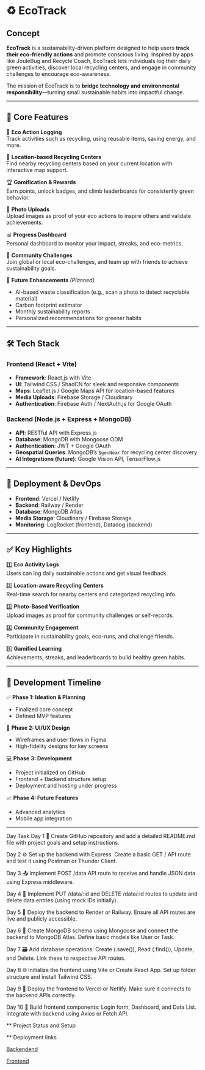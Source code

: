 # ♻️ EcoTrack

## Concept

**EcoTrack** is a sustainability-driven platform designed to help users **track their eco-friendly actions** and promote conscious living. Inspired by apps like JouleBug and Recycle Coach, EcoTrack lets individuals log their daily green activities, discover local recycling centers, and engage in community challenges to encourage eco-awareness.

The mission of EcoTrack is to **bridge technology and environmental responsibility**—turning small sustainable habits into impactful change.

---

## 🌟 Core Features

📌 **Eco Action Logging**  
Track activities such as recycling, using reusable items, saving energy, and more.

📍 **Location-based Recycling Centers**  
Find nearby recycling centers based on your current location with interactive map support.

🏆 **Gamification & Rewards**  
Earn points, unlock badges, and climb leaderboards for consistently green behavior.

📸 **Photo Uploads**  
Upload images as proof of your eco actions to inspire others and validate achievements.

📊 **Progress Dashboard**  
Personal dashboard to monitor your impact, streaks, and eco-metrics.

💬 **Community Challenges**  
Join global or local eco-challenges, and team up with friends to achieve sustainability goals.

🚀 **Future Enhancements** *(Planned)*  
- AI-based waste classification (e.g., scan a photo to detect recyclable material)  
- Carbon footprint estimator  
- Monthly sustainability reports  
- Personalized recommendations for greener habits

---

## 🛠️ Tech Stack

### Frontend (React + Vite)
- **Framework**: React.js with Vite  
- **UI**: Tailwind CSS / ShadCN for sleek and responsive components  
- **Maps**: Leaflet.js / Google Maps API for location-based features  
- **Media Uploads**: Firebase Storage / Cloudinary  
- **Authentication**: Firebase Auth / NextAuth.js for Google OAuth

### Backend (Node.js + Express + MongoDB)
- **API**: RESTful API with Express.js  
- **Database**: MongoDB with Mongoose ODM  
- **Authentication**: JWT + Google OAuth  
- **Geospatial Queries**: MongoDB’s `$geoNear` for recycling center discovery  
- **AI Integrations (future)**: Google Vision API, TensorFlow.js

---

## 🚀 Deployment & DevOps

- **Frontend**: Vercel / Netlify  
- **Backend**: Railway / Render  
- **Database**: MongoDB Atlas  
- **Media Storage**: Cloudinary / Firebase Storage  
- **Monitoring**: LogRocket (frontend), Datadog (backend)

---

## ✅ Key Highlights

1️⃣ **Eco Activity Logs**  
Users can log daily sustainable actions and get visual feedback.

2️⃣ **Location-aware Recycling Centers**  
Real-time search for nearby centers and categorized recycling info.

3️⃣ **Photo-Based Verification**  
Upload images as proof for community challenges or self-records.

4️⃣ **Community Engagement**  
Participate in sustainability goals, eco-runs, and challenge friends.

5️⃣ **Gamified Learning**  
Achievements, streaks, and leaderboards to build healthy green habits.

---

## 🧠 Development Timeline

✅ **Phase 1: Ideation & Planning**  
- Finalized core concept  
- Defined MVP features

🎨 **Phase 2: UI/UX Design**  
- Wireframes and user flows in Figma  
- High-fidelity designs for key screens

💻 **Phase 3: Development**  
- Project initialized on GitHub  
- Frontend + Backend structure setup  
- Deployment and hosting under progress

📈 **Phase 4: Future Features**  
- Advanced analytics  
- Mobile app integration

---
Day	Task
Day 1	📝 Create GitHub repository and add a detailed README.md file with project goals and setup instructions.

Day 2	⚙️ Set up the backend with Express. Create a basic GET / API route and test it using Postman or Thunder Client.

Day 3	📤 Implement POST /data API route to receive and handle JSON data using Express middleware.

Day 4	🔁 Implement PUT /data/:id and DELETE /data/:id routes to update and delete data entries (using mock IDs initially).

Day 5	🚀 Deploy the backend to Render or Railway. Ensure all API routes are live and publicly accessible.


Day 6	🧬 Create MongoDB schema using Mongoose and connect the backend to MongoDB Atlas. Define basic models like User or Task.

Day 7	🗃️ Add database operations: Create (.save()), Read (.find()), Update, and Delete. Link these to respective API routes.

Day 8	🌐 Initialize the frontend using Vite or Create React App. Set up folder structure and install Tailwind CSS.

Day 9	🚢 Deploy the frontend to Vercel or Netlify. Make sure it connects to the backend APIs correctly.

Day 10	🧱 Build frontend components: Login form, Dashboard, and Data List. Integrate with backend using Axios or Fetch API.


** Project Status and Setup

** Deployment links

[Backendend](https://s67-vijaykumar-capstone-ecotrack-14.onrender.com)

[Frontend](https://ecotrackcapstone.netlify.app/)
